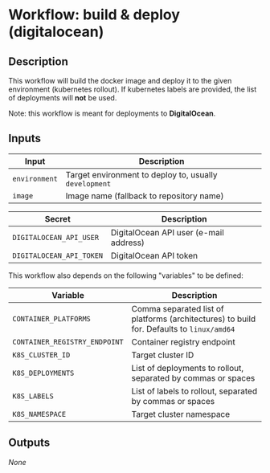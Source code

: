 # Workflow: build & deploy (digitalocean)

## Description

This workflow will build the docker image and deploy it to the given environment (kubernetes rollout). If kubernetes labels are provided, the list of deployments will **not** be used.

Note: this workflow is meant for deployments to **DigitalOcean**.

## Inputs

| Input | Description |
| ----- | ----------- |
| `environment` | Target environment to deploy to, usually `development` |
| `image` | Image name (fallback to repository name) |

| Secret | Description |
| ------ | ----------- |
| `DIGITALOCEAN_API_USER` | DigitalOcean API user (e-mail address) |
| `DIGITALOCEAN_API_TOKEN` | DigitalOcean API token |

This workflow also depends on the following "variables" to be defined:

| Variable | Description |
| -------- | ----------- |
| `CONTAINER_PLATFORMS` | Comma separated list of platforms (architectures) to build for. Defaults to `linux/amd64` |
| `CONTAINER_REGISTRY_ENDPOINT` | Container registry endpoint |
| `K8S_CLUSTER_ID` | Target cluster ID |
| `K8S_DEPLOYMENTS` | List of deployments to rollout, separated by commas or spaces |
| `K8S_LABELS` | List of labels to rollout, separated by commas or spaces |
| `K8S_NAMESPACE` | Target cluster namespace |

## Outputs

_None_
